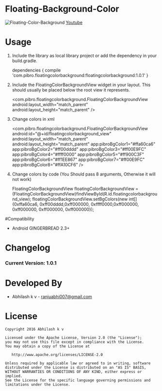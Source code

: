 # Floating-Background-Color

![Floating-Color-Background](https://github.com/abhilash007/Floating-Color-Background/blob/master/ScreenShot/FloatingBackgroundColorView.gif)
[Youtube](https://www.youtube.com/watch?v=5p4X8r-sU0Q)
# Usage

  1. Include the library as local library project or add the dependency in your build.gradle.
        
        dependencies {
            compile 'com.pibro.floatingcolorbackground:floatingcolorbackground:1.0.1'
        }

  2. Include the FloatingColorBackgroundView widget in your layout. This should usually be placed
     below  the root view it represents.

        <?xml version="1.0" encoding="utf-8"?>
        <RelativeLayout xmlns:android="http://schemas.android.com/apk/res/android"
            android:layout_width="match_parent"
            android:layout_height="match_parent">
            
        <com.pibro.floatingcolorbackground.FloatingColorBackgroundView
            android:layout_width="match_parent"
            android:layout_height="match_parent" />
            
        </RelativeLayout>
        
  3.  Change colors in xml
  
        <com.pibro.floatingcolorbackground.FloatingColorBackgroundView
            android:id="@+id/floatingcolorbackground_view"
            android:layout_width="match_parent"
            android:layout_height="match_parent"
            app:pibroBgColor1="#ffa60ca6"
            app:pibroBgColor2="#ff00dddd"
            app:pibroBgColor3="#ff00E9FC"
            app:pibroBgColor4="#ffff0000"
            app:pibroBgColor5="#ff900C3F"
            app:pibroBgColor6="#ff1EE867"
            app:pibroBgColor7="#ff00E9FC"
            app:pibroBgColor8="#ffA10CF6"
        />
  4.  Change colors by code (You Should pass 8 arguments, Otherwise it will not work)
        
        FloatingColorBackgroundView floatingColorBackgroundView = (FloatingColorBackgroundView)findViewById(R.id.floatingcolorbackground_view);
        floatingColorBackgroundView.setBgColors(new int[]{0xffa60ca6, 0xff00dddd,0xff000000, 0xffff0000,0xff000000, 0xff000000, 0xff000000, 0xff000000});
  
#Compatibility
  
  * Android GINGERBREAD 2.3+
  
# Changelog

### Current Version: 1.0.1    

# Developed By

 * Abhilash k v - <ranjuabhi007@gmail.com>


# License

    Copyright 2016 Abhilash k v

    Licensed under the Apache License, Version 2.0 (the "License");
    you may not use this file except in compliance with the License.
    You may obtain a copy of the License at

       http://www.apache.org/licenses/LICENSE-2.0

    Unless required by applicable law or agreed to in writing, software
    distributed under the License is distributed on an "AS IS" BASIS,
    WITHOUT WARRANTIES OR CONDITIONS OF ANY KIND, either express or implied.
    See the License for the specific language governing permissions and
    limitations under the License.

   
